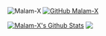 ![Malam-X](https://komarev.com/ghpvc/?username=Malam-X&label=Views&color=blue&style=plastic)
[![GitHub Malam-X](https://img.shields.io/github/followers/Malam-X?label=follow&style=social)](https://github.com/Malam-X)

<a href="https://github.com/Malam-X">
<img align="center" alt="Malam-X's Github Stats" src="https://github-readme-stats.codestackr.vercel.app/api?username=Malam-X&show_icons=true&hide_border=true&count_private=true&include_all_commits=true&theme=radical" /></a>

<a href="https://github.com/Malam-X">
  <img align="center" src="https://github-readme-stats.anuraghazra1.vercel.app/api/top-langs/?username=Malam-X&layout=compact&theme=radical" />
</a>
